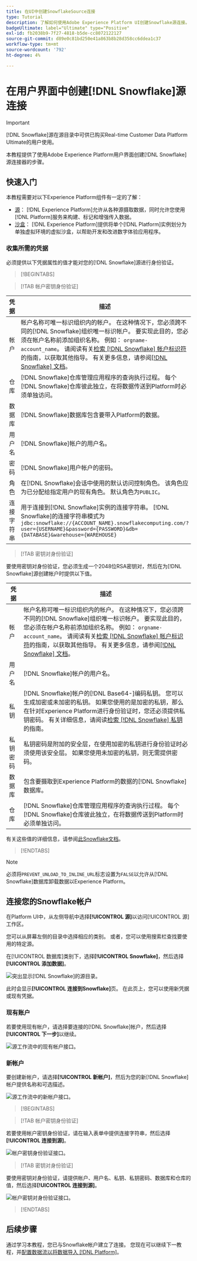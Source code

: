 ```yaml
---
title: 在UI中创建SnowflakeSource连接
type: Tutorial
description: 了解如何使用Adobe Experience Platform UI创建Snowflake源连接。
badgeUltimate: label="Ultimate" type="Positive"
exl-id: fb2038b9-7f27-4818-b5de-cc8072122127
source-git-commit: d89e0c81bd250e41a863b8b28d358cc6ddea1c37
workflow-type: tm+mt
source-wordcount: '792'
ht-degree: 4%

---
```


# 在用户界面中创建[!DNL Snowflake]源连接

>[!IMPORTANT]
>
>[!DNL Snowflake]源在源目录中可供已购买Real-time Customer Data Platform Ultimate的用户使用。

本教程提供了使用Adobe Experience Platform用户界面创建[!DNL Snowflake]源连接器的步骤。

## 快速入门

本教程需要对以下Experience Platform组件有一定的了解：

* [源](../../../../home.md)： [!DNL Experience Platform]允许从各种源摄取数据，同时允许您使用[!DNL Platform]服务来构建、标记和增强传入数据。
* [沙盒](../../../../../sandboxes/home.md)： [!DNL Experience Platform]提供将单个[!DNL Platform]实例划分为单独虚拟环境的虚拟沙盒，以帮助开发和改进数字体验应用程序。

### 收集所需的凭据

必须提供以下凭据属性的值才能对您的[!DNL Snowflake]源进行身份验证。

>[!BEGINTABS]

>[!TAB 帐户密钥身份验证]

| 凭据 | 描述 |
| ---------- | ----------- |
| 帐户 | 帐户名称可唯一标识组织内的帐户。 在这种情况下，您必须跨不同的[!DNL Snowflake]组织唯一标识帐户。 要实现此目的，您必须在帐户名称前添加组织名称。 例如： `orgname-account_name`。 请阅读有关[检索 [!DNL Snowflake] 帐户标识符](../../../../connectors/databases/snowflake.md#retrieve-your-account-identifier)的指南，以获取其他指导。 有关更多信息，请参阅[[!DNL Snowflake] 文档](https://docs.snowflake.com/en/user-guide/admin-account-identifier#format-1-preferred-account-name-in-your-organization)。 |
| 仓库 | [!DNL Snowflake]仓库管理应用程序的查询执行过程。 每个[!DNL Snowflake]仓库彼此独立，在将数据传送到Platform时必须单独访问。 |
| 数据库 | [!DNL Snowflake]数据库包含要带入Platform的数据。 |
| 用户名 | [!DNL Snowflake]帐户的用户名。 |
| 密码 | [!DNL Snowflake]用户帐户的密码。 |
| 角色 | 在[!DNL Snowflake]会话中使用的默认访问控制角色。 该角色应为已分配给指定用户的现有角色。 默认角色为`PUBLIC`。 |
| 连接字符串 | 用于连接到[!DNL Snowflake]实例的连接字符串。 [!DNL Snowflake]的连接字符串模式为`jdbc:snowflake://{ACCOUNT_NAME}.snowflakecomputing.com/?user={USERNAME}&password={PASSWORD}&db={DATABASE}&warehouse={WAREHOUSE}` |

>[!TAB 密钥对身份验证]

要使用密钥对身份验证，您必须生成一个2048位RSA密钥对，然后在为[!DNL Snowflake]源创建帐户时提供以下值。

| 凭据 | 描述 |
| --- | --- |
| 帐户 | 帐户名称可唯一标识组织内的帐户。 在这种情况下，您必须跨不同的[!DNL Snowflake]组织唯一标识帐户。 要实现此目的，您必须在帐户名称前添加组织名称。 例如： `orgname-account_name`。 请阅读有关[检索 [!DNL Snowflake] 帐户标识符](../../../../connectors/databases/snowflake.md#retrieve-your-account-identifier)的指南，以获取其他指导。 有关更多信息，请参阅[[!DNL Snowflake] 文档](https://docs.snowflake.com/en/user-guide/admin-account-identifier#format-1-preferred-account-name-in-your-organization)。 |
| 用户名 | [!DNL Snowflake]帐户的用户名。 |
| 私钥 | [!DNL Snowflake]帐户的[!DNL Base64-]编码私钥。 您可以生成加密或未加密的私钥。 如果您使用的是加密的私钥，那么在针对Experience Platform进行身份验证时，您还必须提供私钥密码。 有关详细信息，请阅读[检索 [!DNL Snowflake] 私钥](../../../../connectors/databases/snowflake.md)的指南。 |
| 私钥密码 | 私钥密码是附加的安全层，在使用加密的私钥进行身份验证时必须使用该安全层。 如果您使用未加密的私钥，则无需提供密码。 |
| 数据库 | 包含要摄取到Experience Platform的数据的[!DNL Snowflake]数据库。 |
| 仓库 | [!DNL Snowflake]仓库管理应用程序的查询执行过程。 每个[!DNL Snowflake]仓库彼此独立，在将数据传送到Platform时必须单独访问。 |

有关这些值的详细信息，请参阅[此Snowflake文档](https://docs.snowflake.com/en/user-guide/key-pair-auth.html)。

>[!ENDTABS]

>[!NOTE]
>
>必须将`PREVENT_UNLOAD_TO_INLINE_URL`标志设置为`FALSE`以允许从[!DNL Snowflake]数据库卸载数据以Experience Platform。

## 连接您的Snowflake帐户

在Platform UI中，从左侧导航中选择&#x200B;**[!UICONTROL 源]**&#x200B;以访问[!UICONTROL 源]工作区。

您可以从屏幕左侧的目录中选择相应的类别。 或者，您可以使用搜索栏查找要使用的特定源。

在[!UICONTROL 数据库]类别下，选择&#x200B;**[!UICONTROL Snowflake]**，然后选择&#x200B;**[!UICONTROL 添加数据]**。

![突出显示[!DNL Snowflake]的源目录。](../../../../images/tutorials/create/snowflake/catalog.png)

此时会显示&#x200B;**[!UICONTROL 连接到Snowflake]**&#x200B;页。 在此页上，您可以使用新凭据或现有凭据。

### 现有账户

若要使用现有帐户，请选择要连接的[!DNL Snowflake]帐户，然后选择&#x200B;**[!UICONTROL 下一步]**&#x200B;以继续。

![源工作流中的现有帐户接口。](../../../../images/tutorials/create/snowflake/existing.png)

### 新帐户

要创建新帐户，请选择&#x200B;**[!UICONTROL 新帐户]**，然后为您的新[!DNL Snowflake]帐户提供名称和可选描述。

![源工作流中的新帐户接口。](../../../../images/tutorials/create/snowflake/new.png)

>[!BEGINTABS]

>[!TAB 帐户密钥身份验证]

若要使用帐户密钥身份验证，请在输入表单中提供连接字符串，然后选择&#x200B;**[!UICONTROL 连接到源]**。

![帐户密钥身份验证接口。](../../../../images/tutorials/create/snowflake/connection-string.png)

>[!TAB 密钥对身份验证]

要使用密钥对身份验证，请提供帐户、用户名、私钥、私钥密码、数据库和仓库的值，然后选择&#x200B;**[!UICONTROL 连接到源]**。

![帐户密钥对身份验证接口。](../../../../images/tutorials/create/snowflake/key-pair.png)

>[!ENDTABS]

## 后续步骤

通过学习本教程，您已与Snowflake帐户建立了连接。 您现在可以继续下一教程，并[配置数据流以将数据导入 [!DNL Platform]](../../dataflow/databases.md)。
